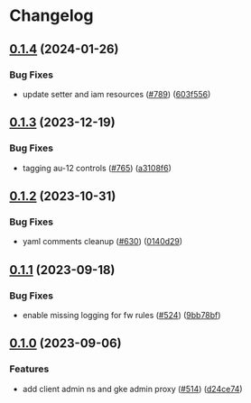 # Changelog

## [0.1.4](https://github.com/GoogleCloudPlatform/pubsec-declarative-toolkit/compare/solutions/gke/configconnector/gke-admin-proxy/0.1.3...solutions/gke/configconnector/gke-admin-proxy/0.1.4) (2024-01-26)


### Bug Fixes

* update setter and iam resources ([#789](https://github.com/GoogleCloudPlatform/pubsec-declarative-toolkit/issues/789)) ([603f556](https://github.com/GoogleCloudPlatform/pubsec-declarative-toolkit/commit/603f5560033c86b523123505e42620e5d0277c34))

## [0.1.3](https://github.com/GoogleCloudPlatform/pubsec-declarative-toolkit/compare/solutions/gke/configconnector/gke-admin-proxy/0.1.2...solutions/gke/configconnector/gke-admin-proxy/0.1.3) (2023-12-19)


### Bug Fixes

* tagging au-12 controls ([#765](https://github.com/GoogleCloudPlatform/pubsec-declarative-toolkit/issues/765)) ([a3108f6](https://github.com/GoogleCloudPlatform/pubsec-declarative-toolkit/commit/a3108f696f3b51db5a95e69e76a0a3db49dc7bc6))

## [0.1.2](https://github.com/GoogleCloudPlatform/pubsec-declarative-toolkit/compare/solutions/gke/configconnector/gke-admin-proxy/0.1.1...solutions/gke/configconnector/gke-admin-proxy/0.1.2) (2023-10-31)


### Bug Fixes

* yaml comments cleanup ([#630](https://github.com/GoogleCloudPlatform/pubsec-declarative-toolkit/issues/630)) ([0140d29](https://github.com/GoogleCloudPlatform/pubsec-declarative-toolkit/commit/0140d29187ed2b774bfb9e99d4c2fe90458554cf))

## [0.1.1](https://github.com/GoogleCloudPlatform/pubsec-declarative-toolkit/compare/solutions/gke/configconnector/gke-admin-proxy/0.1.0...solutions/gke/configconnector/gke-admin-proxy/0.1.1) (2023-09-18)


### Bug Fixes

* enable missing logging for fw rules ([#524](https://github.com/GoogleCloudPlatform/pubsec-declarative-toolkit/issues/524)) ([9bb78bf](https://github.com/GoogleCloudPlatform/pubsec-declarative-toolkit/commit/9bb78bf67f0bc76ba414435c1ae2483144f2eaac))

## [0.1.0](https://github.com/GoogleCloudPlatform/pubsec-declarative-toolkit/compare/solutions/gke/configconnector/gke-admin-proxy-v0.0.1...solutions/gke/configconnector/gke-admin-proxy/0.1.0) (2023-09-06)


### Features

* add client admin ns and gke admin proxy ([#514](https://github.com/GoogleCloudPlatform/pubsec-declarative-toolkit/issues/514)) ([d24ce74](https://github.com/GoogleCloudPlatform/pubsec-declarative-toolkit/commit/d24ce7408d65d2c1e34b23c69a4347e132c46c4f))
